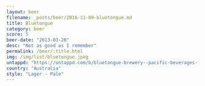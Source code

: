```yaml
---
layout: beer
filename: _posts/beer/2016-11-09-bluetongue.md
title: Bluetongue
category: beer
score: 5
beer-date: "2013-03-28"
desc: "Not as good as I remember"
permalink: /beer/:title.html
img: /img/list/bluetongue.jpeg
untappd: "https://untappd.com/b/bluetongue-brewery--pacific-beverages--premium-lager/11350"
country: "Australia"
style: "Lager - Pale"
---
```

